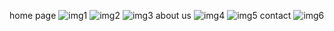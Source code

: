 home page
![img1](https://github.com/user-attachments/assets/c727a73d-e513-4155-90c1-9c7623f420ce)
![img2](https://github.com/user-attachments/assets/b58998d4-ed39-4805-b2bb-fdd7b02903eb)
![img3](https://github.com/user-attachments/assets/efbc0e65-04b3-47c7-86f3-c65babb17af1)
about us
![img4](https://github.com/user-attachments/assets/e5f88e8a-2af3-49e0-86d5-a2e9a70cb322)
![img5](https://github.com/user-attachments/assets/b2db9ab9-ea82-4175-9e2c-d3ea57d8ec7e)
contact
![img6](https://github.com/user-attachments/assets/6ed2491b-0d98-4f8d-aa81-25e1c4a48bf4)




